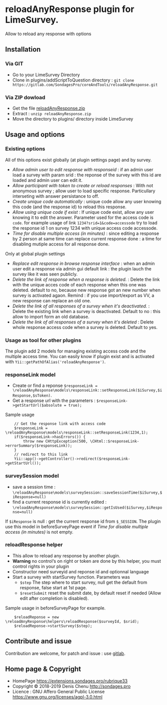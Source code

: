 # reloadAnyResponse plugin for LimeSurvey. #

Allow to reload any response with options

## Installation

### Via GIT
- Go to your LimeSurvey Directory
- Clone in plugins/addScriptToQuestion directory : `git clone https://gitlab.com/SondagesPro/coreAndTools/reloadAnyResponse.git`

### Via ZIP dowload
- Get the file [reloadAnyResponse.zip](https://extensions.sondages.pro/IMG/auto/reloadAnyResponse.zip)
- Extract : `unzip reloadAnyResponse.zip`
- Move the directory to plugins/ directory inside LimeSurvey

## Usage and options

### Existing options

All of this options exist globally (at plugin settings page) and by survey.

- _Allow admin user to edit response with responseid_ : if an admin user load a survey with param srid : the reponse of the survey with this id are loaded and admin user can edit it.
- _Allow participant with token to create or reload responses_ : With not anonymous survey ; allow user to load specific response. Particullary interseting with answer persistance to off.
- _Create unique code automatically_ : unique code allow any user knowing this code (and the response id) to reload this response. 
- _Allow using unique code if exist_ : If unique code exist, allow any user knowing it to edit the answer. Parameter used for the access code is `code`. for example usage of link `1234?srid=1&code=accessode` try to load the response id 1 on survey 1234 with unique access code accessode.
- _Time for disable multiple access (in minutes)_ : since editing a response by 2 person at same time can replace current response done : a time for disabling mutiple access for all response done.

Only at global plugin settings

- _Replace edit response in browse response interface_ : when an admin user edit a response via admin gui default link : the plugin lauch the survey like it was seen publicly.
- _Delete the link of response when a response is deleted._ : Delete the link with the unique acces code of each response when this one was deleted. default to no, because new response got an new number when survey is activated agaon. Remind : if you use import/export as VV, a new response can replace an old one.
- _Delete the link of all responses of a survey when it's deactivated._ : Delete the existing link when a survey is deactivated. Default to no : this allow to import form an old database.
- _Delete the link of all responses of a survey when it's deleted_ : Delete whole response access code when a survey is deleted. Default to yes.

### Usage as tool for other plugins

The plugin add 2 models for managing existing access code and the multiple access time. You can easily know if plugin exist and is activated with `Yii::getPathOfAlias('reloadAnyResponse')`.

### responseLink model

- Create or find a reponse `$responseLink = \reloadAnyResponse\models\responseLink::setResponseLink($iSurvey,$iResponse,$sToken)`.
- Get a response url with the parameters : `$responseLink->getStartUrl($absolute = true);`

Sample usage
````
    // Get the response link with access code
    $responseLink = \reloadAnyResponse\models\responseLink::setResponseLink(1234,1);
    if($responseLink->hasErrors()) {
        throw new CHttpException(500, \CHtml::$responseLink->errorSummary($responseLink));
    }
    // redirect to this link
    Yii::app()->getController()->redirect($responseLink->getStartUrl());
````

### surveySession model

- save a session time : `\reloadAnyResponse\models\surveySession::saveSessionTime($iSurvey,$iResponse=null)`
- find a current response id is currently edited : `\reloadAnyResponse\models\surveySession::getIsUsed($iSurvey,$iResponse=null)`

If `$iResponse` is null : get the current response id from `$_SESSION`. The plugin use this model in beforeSurveyPage event if _Time for disable multiple access (in minutes)_ is not empty.

### reloadResponse helper

- This allow to reload any response by another plugin.
- **Warning** no control‘s on right or token are done by this helper, you must control rights in your plugin
- Constructor need surveyid and reponse id and optionnal language
- Start a survey with startSurvey function. Parameters was
    - `$step` The step where to start survey, null get the default from response, false start at 1st page.
    - `$resetSubmit` reset the submit date, by default reset if needed (Allow edit after completion is disabled).

Sample usage in beforeSurveyPage for example.
````
    $reloadReponse = new \reloadAnyResponse\helpers\reloadResponse($surveyId, $srid);
    $reloadReponse->startSurvey($step);
````

## Contribute and issue

Contribution are welcome, for patch and issue : use [gitlab]( https://gitlab.com/SondagesPro/coreAndTools/reloadAnyResponse).

## Home page & Copyright
- HomePage <https://extensions.sondages.pro/rubrique33>
- Copyright © 2018-2019 Denis Chenu <http://sondages.pro>
- Licence : GNU Affero General Public License <https://www.gnu.org/licenses/agpl-3.0.html>
